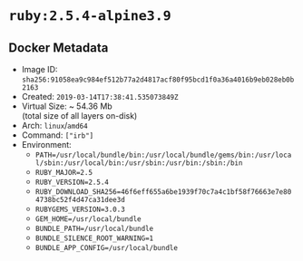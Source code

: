 # `ruby:2.5.4-alpine3.9`

## Docker Metadata

- Image ID: `sha256:91058ea9c984ef512b77a2d4817acf80f95bcd1f0a36a4016b9eb028eb0b2163`
- Created: `2019-03-14T17:38:41.535073849Z`
- Virtual Size: ~ 54.36 Mb  
  (total size of all layers on-disk)
- Arch: `linux`/`amd64`
- Command: `["irb"]`
- Environment:
  - `PATH=/usr/local/bundle/bin:/usr/local/bundle/gems/bin:/usr/local/sbin:/usr/local/bin:/usr/sbin:/usr/bin:/sbin:/bin`
  - `RUBY_MAJOR=2.5`
  - `RUBY_VERSION=2.5.4`
  - `RUBY_DOWNLOAD_SHA256=46f6eff655a6be1939f70c7a4c1bf58f76663e7e804738bc52f4d47ca31dee3d`
  - `RUBYGEMS_VERSION=3.0.3`
  - `GEM_HOME=/usr/local/bundle`
  - `BUNDLE_PATH=/usr/local/bundle`
  - `BUNDLE_SILENCE_ROOT_WARNING=1`
  - `BUNDLE_APP_CONFIG=/usr/local/bundle`
